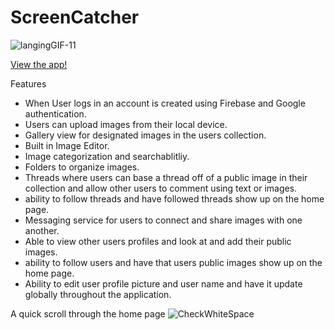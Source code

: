 <h1>ScreenCatcher</h1>


![langingGIF-11](public/landingGIF-11.gif)

<a href="https://screencatcher.netlify.app/">View the app! </a>

Features

- When User logs in an account is created using Firebase and Google authentication.
- Users can upload images from their local device.
- Gallery view for designated images in the users collection. 
- Built in Image Editor.
- Image categorization and searchablitliy.
- Folders to organize images.
- Threads where users can base a thread off of a public image in their collection and allow other users to comment using text or images.
- ability to follow threads and have followed threads show up on the home page.
- Messaging service for users to connect and share images with one another.
- Able to view other users profiles and look at and add their public images.
- ability to follow users and have that users public images show up on the home page. 
- Ability to edit user profile picture and user name and have it update globally throughout the application. 

A quick scroll through the home page 
![CheckWhiteSpace](public/CheckWhiteSpace.gif)
